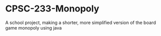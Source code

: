 # CPSC-233-Monopoly
A school project, making a shorter, more simplified version of the board game monopoly using java
